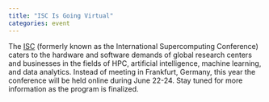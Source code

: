 ```yaml
---
title: "ISC Is Going Virtual"
categories: event
---
```


The [ISC](https://www.isc-hpc.com/) (formerly known as the International Supercomputing Conference) caters to the hardware and software demands of global research centers and businesses in the fields of HPC, artificial intelligence, machine learning, and data analytics. Instead of meeting in Frankfurt, Germany, this year the conference will be held online during June 22-24. Stay tuned for more information as the program is finalized.
